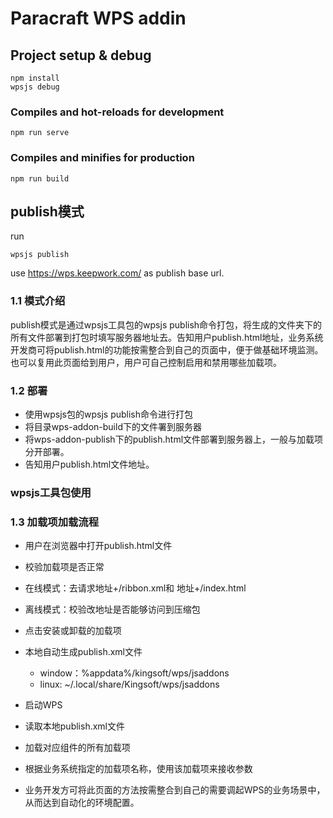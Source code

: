 # Paracraft WPS addin

## Project setup & debug
```
npm install
wpsjs debug
```

### Compiles and hot-reloads for development
```
npm run serve
```

### Compiles and minifies for production
```
npm run build
```

## publish模式

run
```
wpsjs publish
```
use https://wps.keepwork.com/ as publish base url. 

### 1.1 模式介绍
publish模式是通过wpsjs工具包的wpsjs publish命令打包，将生成的文件夹下的所有文件部署到打包时填写服务器地址去。告知用户publish.html地址，业务系统开发商可将publish.html的功能按需整合到自己的页面中，便于做基础环境监测。也可以复用此页面给到用户，用户可自己控制启用和禁用哪些加载项。

### 1.2 部署
- 使用wpsjs包的wpsjs publish命令进行打包
- 将目录wps-addon-build下的文件署到服务器
- 将wps-addon-publish下的publish.html文件部署到服务器上，一般与加载项分开部署。
- 告知用户publish.html文件地址。
### wpsjs工具包使用
### 1.3 加载项加载流程
- 用户在浏览器中打开publish.html文件
- 校验加载项是否正常
- 在线模式：去请求地址+/ribbon.xml和 地址+/index.html
- 离线模式：校验改地址是否能够访问到压缩包
- 点击安装或卸载的加载项

- 本地自动生成publish.xml文件
    -  window：%appdata%/kingsoft/wps/jsaddons
    - linux: ~/.local/share/Kingsoft/wps/jsaddons
- 启动WPS
- 读取本地publish.xml文件
- 加载对应组件的所有加载项
- 根据业务系统指定的加载项名称，使用该加载项来接收参数
- 业务开发方可将此页面的方法按需整合到自己的需要调起WPS的业务场景中，从而达到自动化的环境配置。